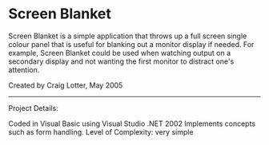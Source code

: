 Screen Blanket
==============

Screen Blanket is a simple application that throws up a full screen single colour panel that is useful for blanking out a monitor display if needed. For example, Screen Blanket could be used when watching output on a secondary display and not wanting the first monitor to distract one's attention.

Created by Craig Lotter, May 2005

*********************************

Project Details:

Coded in Visual Basic using Visual Studio .NET 2002
Implements concepts such as form handling.
Level of Complexity: very simple
